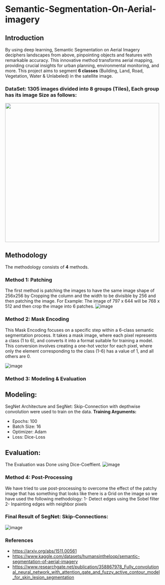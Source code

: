 # Semantic-Segmentation-On-Aerial-imagery
 
## Introduction
By using deep learning, Semantic Segmentation on Aerial Imagery deciphers landscapes from above, pinpointing objects and features with remarkable accuracy. This innovative method transforms aerial mapping, providing crucial insights for urban planning, environmental monitoring, and more.
This project aims to segment **6 classes** (Building, Land, Road, Vegetation, Water & Unlabeled) in the satellite image.

### DataSet: 1305 images divided into 8 groups (Tiles), Each group has its image Size as follows:

<img src="https://github.com/a5medashraf/Semantic-Segmentation-on-Aerial-imagery/assets/72763763/b3309699-a10b-48b7-972f-5984ff84f033" width="500" height="450">


## Methodology
The methodology consists of **4** methods.

### Method 1: Patching
 
The first method is patching the images to have the same image shape of 256x256 by Cropping the column and the width to be divisible by 256 and then patching the image.
For Example:
The image of 797 x 644 will be 768 x 512 and then crop the image into 6 patches.
![image](https://github.com/a5medashraf/Semantic-Segmentation-on-Aerial-imagery/assets/72763763/98b491fb-0352-469d-bf2d-1c35011b308d)

### Method 2: Mask Encoding

This Mask Encoding focuses on a specific step within a 6-class semantic segmentation process. It takes a mask image, where each pixel represents a class (1 to 6), and converts it into a format suitable for training a model. This conversion involves creating a one-hot vector for each pixel, where only the element corresponding to the class (1-6) has a value of 1, and all others are 0.

![image](https://github.com/a5medashraf/Semantic-Segmentation-on-Aerial-imagery/assets/72763763/f111a4ad-1f22-4ea9-a353-30ea3e963901)

### Method 3: Modeling & Evaluation

## Modeling:
SegNet Architecture and SegNet: Skip-Connection with depthwise convolution were used to train  on the data.
**Training Arguments:**
- Epochs: 100
- Batch Size: 16
- Optimizer: Adam
- Loss: Dice-Loss

## Evaluation:
The Evaluation was Done using Dice-Coeffient.
![image](https://github.com/a5medashraf/Semantic-Segmentation-on-Aerial-imagery/assets/72763763/ff1523d8-4586-4993-9844-39fcac339d02)

### Method 4: Post-Processing

We have tried to use post-processing to overcome the effect of the patchy image that has something that looks like there is a Grid on the image so we have used the following methodology:
1- Detect edges using the Sobel filter
2- Inpainting edges with neighbor pixels

### Final Result of SegNet: Skip-Connections:
![image](https://github.com/a5medashraf/Semantic-Segmentation-on-Aerial-imagery/assets/72763763/e6bc4c31-f26f-4f35-8278-d226817234c8)


### References
- https://arxiv.org/abs/1511.00561
- https://www.kaggle.com/datasets/humansintheloop/semantic-segmentation-of-aerial-imagery
- https://www.researchgate.net/publication/358867978_Fully_convolutional_neural_network_with_attention_gate_and_fuzzy_active_contour_model_for_skin_lesion_segmentation





